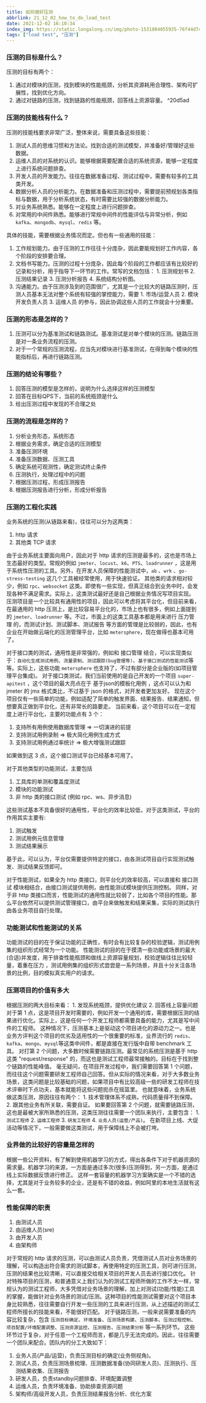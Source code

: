 ```yaml
---
title: 如何做好压测
abbrlink: 21_12_02_how_to_do_load_test
date: 2021-12-02 16:10:34
index_img: https://static.longalong.cn/img/photo-1531804055935-76f44d7c3621
tags: ["load test", "压测"]
---
```

### 压测的目标是什么？
压测的目标有两个：
1. 通过对模块的压测，找到模块的性能瓶颈，分析其资源耗用合理性、架构可扩展性，找到优化方向。
2. 通过对链路的压测，找到链路的性能瓶颈，回答线上资源容量。 ^20d5ad

### 压测的技能栈有什么？
压测的技能栈要求非常广泛，整体来说，需要具备这些技能：
1. 测试人员的思维习惯和方法论。找到合适的测试模型，并准备好/管理好这些数据。
2. 运维人员的对系统的认识。能够根据需要配置合适的系统资源，能够一定程度上进行系统问题排查。
3. 开发人员的开发能力。往往在数据准备过程、测试过程中，需要有较多的工具类开发。
4. 数据分析人员的分析能力。在数据准备和压测过程中，需要提前预规划各类指标与数据，用于分析系统状态，有时需要比较强的数据分析能力。
5. 对业务系统熟悉。能够在一定程度上进行问题排查。
6. 对常用的中间件熟悉。能够进行常规中间件的性能评估与异常分析，例如 `kafka`、`mongodb`、`mysql`、`redis` 等。

具体的技能，需要根据业务情况而定。但也有一些通用的技能：
1. 工作规划能力。由于压测的工作往往十分庞杂，因此要能规划好工作内容，各个阶段的安排要合理。
2. 文档书写能力。压测的过程十分庞杂，因此每个阶段的工作都应该有比较好的记录和分析，用于指导下一环节的工作。常写的文档包括： 1.  压测规划书  2. 压测结果记录   3. 压测分析报告  4. 系统结构分析图。
3. 沟通能力。由于压测涉及到的范围很广，尤其是一个比较大的链路压测时，压测人员基本无法对整个系统有较强的掌控能力，需要 1. 市场/运营人员  2. 模块开发负责人员  3. 运维人员  的参与，因此协调这些人员的工作就会十分重要。


### 压测的形态是怎样的？
1. 压测可以分为基准测试和链路测试。基准测试是对单个模块的压测。链路压测是对一条业务流程的压测。
2. 对于一个常规的压测流程，应当先对模块进行基准测试，在得到每个模块的性能指标后，再进行链路压测。


### 压测的结论有哪些？
1. 回答压测的模型是怎样的，说明为什么选择这样的压测模型
2. 回答在目标QPS下，当前的系统瓶颈是什么
3. 给出压测过程中发现的不合理之处

### 压测的流程是怎样的？
1. 分析业务形态，系统形态
2. 根据业务需求，确定合适的压测模型
3. 准备压测环境
4. 准备压测数据、压测工具
5. 确定系统可观测性，确定测试终止条件
6. 压测执行，处理过程中的问题
7. 根据压测过程，形成压测报告
8. 根据压测报告进行分析，形成分析报告

### 压测的工程化实践
业务系统的压测(从链路来看)，往往可以分为这两类：
1. http 请求
2. 其他类 TCP 请求

由于业务系统主要面向用户，因此对于 http 请求的压测是最多的，这也是市场上生态最好的类型。常规的例如 `jmeter`、`locust`、`k6`、`PTS`、`loadrunner` ，这是用于系统性压测的工具。另外，在开发人员保障的性能测试中，`ab` 、`wrk` 、`go-stress-testing`  这几个工具被经常使用，用于快速验证。
其他类的请求相对较少，例如 `rpc`、`websocket` 这类。即使有一些实现，但真正结合到业务中时，会发现各种不满足需求。实际上，这类测试最好还是自己根据业务情况写项目实现。
压测项目是一个比较具有通用性的项目，因此可以考虑将其平台化，但目前来看，在最通用的 http 压测上，是比较容易平台化的，市场上也有很多，例如上面提到的 `jmeter`、`loadrunner` 等。不过，市面上的这类工具基本都是用来进行 压力管理 的，而测试计划、测试脚本、测试报告 等方面的管理是比较弱的，因此，也有企业在开始做云端化的压测管理平台，比如 `metersphere`，现在做得也基本可用了。

对于接口类的测试，通用性是非常强的，例如和 接口管理 结合，可以实现类似于：`自动化生成测试用例`、`流量录制`、`测试跟踪(bug管理等)`、`基于接口测试的性能测试`等等。实际上，这些功能 `metersphere` 也支持了，不过有部分是企业版的(如项目管理平台集成)。
对于接口类测试，我们当前使用的是自己开发的一个项目 `super-apitest` ，这个项目的最大亮点在于 基于json的模板化用例 ，这点可以认为和 jmeter 的 jmx 格式类比，不过基于 json 的格式，对开发者更加友好。
现在这个项目仅有一些简单的功能，例如适配了简单的触发界面、结果报告、结果通知，但想要真正做到平台化，还有非常长的路要走。
当前来看，这个项目可以在一定程度上进行平台化，主要的功能点有 3 个：
1. 支持所有用例使用数据库管理 => 一切演进的前提
2. 支持测试用例录制 => 极大简化用例生成方式
3. 支持测试用例通过率统计 => 极大增强测试跟踪

如果做到这 3 点，这个接口测试平台已经基本可用了。

对于其他类型的功能测试，主要包括
1. 工具库的单测和覆盖度测试
2. 模块的功能测试
3. 非 http 类的接口测试 (例如 rpc、ws、异步消息)

这些测试基本不具备很好的通用性，平台化的效率比较低，对于这类测试，平台的作用其实主要有:
1. 测试触发
2. 测试用例元信息管理
3. 测试结果展示

基于此，可以认为，平台仅需要提供特定的接口，由各测试项目自行实现测试触发、测试结果反馈即可。

对于性能测试，如果全为 http 类接口，则平台化的效率较高，可以直接和 接口测试 模块相结合，由接口测试提供用例，由性能测试模块提供压测控制。
同样，对于非 http 类接口而言，性能测试的通用性就比较弱了，比如各个项目的性能。那么平台依然可以提供测试管理接口，由平台来做触发和结果采集，实际的测试执行由各业务项目自行处理。

### 功能测试和性能测试的关系
功能测试的目的在于保证功能的正确性，有时会有比较复杂的校验逻辑，测试用例集的组织形式经常为一个功能。
性能测试的目的在于摸清一些功能或场景的最大(合适)并发度，用于排查性能瓶颈和做线上资源容量规划，校验逻辑往往比较轻量，着重在压力 ，测试用例集的组织形式尝尝是一系列场景，并且十分关注各场景的比例，目的模拟真实用户的请求。


### 压测项目的价值有多大
根据压测的两大目标来看： 1. 发现系统瓶颈，提供优化建议  2. 回答线上容量问题
对于第 1 点，这是项目开发时需要的，例如开发一个通用的库，需要根据压测的结果进行优化。实际上，这是任何一个开发工程师都需要具备的能力，尤其是写中间件的工程师。
这种情况下，压测基本上是驱动这个项目进化的源动力之一。也是业务方评判这个项目的优劣及适用性的一个很重要的标准，业界流行的 `redis`、`kafka`、`mongo`、`mysql`等这类中间件，都是直接在发行版中自带 benchmark 工具。
对打第 2 个问题，大多数时候需要链路压测。最常见的系统压测是基于 http 这类 "request/response" 的，而这也是测试工程师最常接触的。目标在于找到整个链路的性能峰值。
毫无疑问，在项目开发过程中，我们需要回答第 1 个问题，而往往这个问题需要研发工程师自己回答。但从实际的情况来看，对于大多数业务场景，这类问题是比较基础的问题，如果项目中有比较高级一些的研发工程师在技术评审时下点功夫，基本就能将这些问题扼杀在摇篮里。
也就意味着，业务系统做这类压测，原因往往有两个： 1. 技术管理体系不成熟，代码质量得不到保障。 2. 跟其他业务有所关联，需要自证。
如果要回答第 2 个问题，就需要链路压测，这也是最被大家所熟悉的压测，这类压测往往需要一个团队来执行，主要包含： 1. `测试工程师`  2. `运维工程师`  3. `研发工程师`  4. `业务人员(运营/产品)`。 在新项目上线、大促活动等情况下，一般需要做这类测试，用于保障线上不会被打垮。

### 业界做的比较好的容量是怎样的
根据一些公开资料，有了解到使用机器学习的方式，得出各条件下对于机器资源的需求量。机器学习的来源，一方面是通过多次(很多)压测得到，另一方面，是通过线上实际数据反馈进行修正。
这样一套容量的机器学习方案确实是一个不错的选择，尤其是对于业务较多的企业，还是有不错的收益，例如阿里的本地生活就有这么一套。


### 性能保障的职责
1. 由测试人员
2. 由运维人员(sre)
3. 由开发人员
4. 由架构师

对于常规的 http 请求的压测，可以由测试人员负责，凭借测试人员对业务场景的理解，可以构造出符合需求的测试脚本，再使用特定的压测工具，则可进行压测，压测的结果也比较清晰，可以直接交给相关项目的开发人员去进行接口优化。
针对特殊项目的压测，和普通意义上我们认为的测试工程师所做的工作不太一样，常规认为的测试工程师，大多凭借对业务场景的理解，加上对测试(功能/性能)工具的掌握，能做针对业务场景的测试/压测。这种项目的性能测试需要对这个项目本身比较熟悉，往往需要自行开发一些压测的工具来进行压测，从上述描述的测试工程师所擅长的技能来看，不能很好匹配。
对于链路压测，一般来说需要准备的内容比较复杂，包含 `压测目标确定`、`环境准备`、`压测场景构建`、`压测脚本`、`压测过程控制`、`项目配置/环境配置调整`、`压测资源监控`、`压测报告`、`压测结果分析` 等一系列环节。
这些环节过于复杂，对于任意一个工程师而言，都是几乎无法完成的。因此，往往需要一个团队来配合。团队内的分工大致如下：
1. 业务人员(产品/运营)，负责压测目标的确定(业务侧视角)。
2. 测试人员，负责压测场景梳理、压测数据准备(协同研发人员)、压测执行、压测结果收集、压测报告
3. 研发人员，负责standby问题排查、环境配置调整
4. 运维人员，负责环境准备、协助排查资源问题
5. 架构师/高级开发人员，负责压测结果报告分析、优化方案

